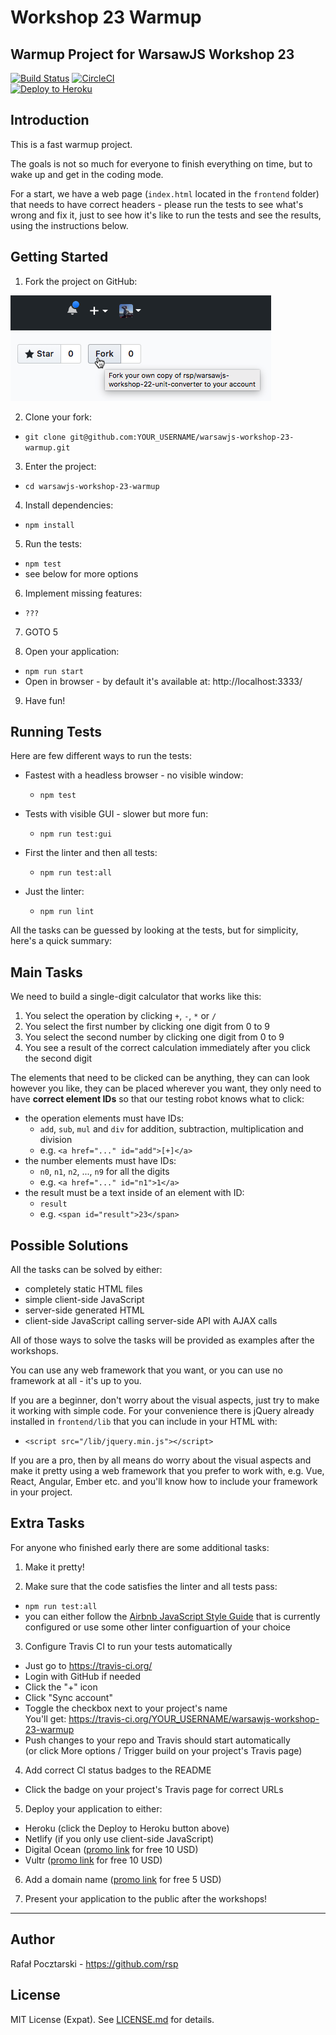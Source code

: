 Workshop 23 Warmup
=
Warmup Project for WarsawJS Workshop 23
-
[![Build Status](https://travis-ci.org/rsp/warsawjs-workshop-23-warmup.svg?branch=master)](https://travis-ci.org/rsp/warsawjs-workshop-23-warmup)
[![CircleCI](https://circleci.com/gh/rsp/warsawjs-workshop-23-warmup.svg?style=svg)](https://circleci.com/gh/rsp/warsawjs-workshop-23-warmup)
<br>
[![Deploy to Heroku](https://www.herokucdn.com/deploy/button.svg)](https://heroku.com/deploy)

Introduction
-
This is a fast warmup project.

The goals is not so much for everyone to finish everything on time, but to wake up and get in the coding mode.

For a start, we have a web page (`index.html` located in the `frontend` folder)
that needs to have correct headers - please run the tests to see what's wrong and fix it,
just to see how it's like to run the tests and see the results, using the instructions below.

Getting Started
-
1. Fork the project on GitHub:

![Click the Fork button](fork.png)

2. Clone your fork:
  - `git clone git@github.com:YOUR_USERNAME/warsawjs-workshop-23-warmup.git`

3. Enter the project:
  - `cd warsawjs-workshop-23-warmup`

4. Install dependencies:
  - `npm install`

5. Run the tests:
  - `npm test`
  - see below for more options

6. Implement missing features:
  - `???`

7. GOTO 5

8. Open your application:
  - `npm run start`
  - Open in browser - by default it's available at: http://localhost:3333/

9. Have fun!

Running Tests
-
Here are few different ways to run the tests:

- Fastest with a headless browser - no visible window:
  - `npm test`

- Tests with visible GUI - slower but more fun:
  - `npm run test:gui`

- First the linter and then all tests:
  - `npm run test:all`

- Just the linter:
  - `npm run lint`

All the tasks can be guessed by looking at the tests, but for simplicity, here's a quick summary:

Main Tasks
-
We need to build a single-digit calculator that works like this:

1. You select the operation by clicking `+`, `-`, `*` or `/`
2. You select the first number by clicking one digit from 0 to 9
3. You select the second number by clicking one digit from 0 to 9
4. You see a result of the correct calculation immediately after you click the second digit

The elements that need to be clicked can be anything, they can can look however you like,
they can be placed wherever you want, they only need to have **correct element IDs**
so that our testing robot knows what to click:

- the operation elements must have IDs:
  - `add`, `sub`, `mul` and `div` for addition, subtraction, multiplication and division
  - e.g. `<a href="..." id="add">[+]</a>`
- the number elements must have IDs:
  - `n0`, `n1`, `n2`, ..., `n9` for all the digits
  - e.g. `<a href="..." id="n1">1</a>`
- the result must be a text inside of an element with ID:
  - `result`
  - e.g. `<span id="result">23</span>`

Possible Solutions
-
All the tasks can be solved by either:

- completely static HTML files
- simple client-side JavaScript
- server-side generated HTML
- client-side JavaScript calling server-side API with AJAX calls

All of those ways to solve the tasks will be provided as examples after the workshops.

You can use any web framework that you want, or you can use no framework at all - it's up to you.

If you are a beginner, don't worry about the visual aspects, just try to make it working
with simple code.
For your convenience there is jQuery already installed in `frontend/lib` that you can include in your HTML
with:
- `<script src="/lib/jquery.min.js"></script>`

If you are a pro, then by all means do worry about the visual aspects and make it pretty
using a web framework that you prefer to work with, e.g. Vue, React, Angular, Ember etc.
and you'll know how to include your framework in your project.

Extra Tasks
-
For anyone who finished early there are some additional tasks:

1. Make it pretty!

2. Make sure that the code satisfies the linter and all tests pass:
  - `npm run test:all`
  - you can either follow the [Airbnb JavaScript Style Guide](https://github.com/airbnb/javascript) that is currently configured or use some other linter configuartion of your choice

3. Configure Travis CI to run your tests automatically
  - Just go to https://travis-ci.org/
  - Login with GitHub if needed
  - Click the "+" icon
  - Click "Sync account"
  - Toggle the checkbox next to your project's name<br>You'll get: https://travis-ci.org/YOUR_USERNAME/warsawjs-workshop-23-warmup
  - Push changes to your repo and Travis should start automatically<br>(or click More options / Trigger build on your project's Travis page)

4. Add correct CI status badges to the README
  - Click the badge on your project's Travis page for correct URLs

5. Deploy your application to either:
  - Heroku (click the Deploy to Heroku button above)
  - Netlify (if you only use client-side JavaScript)
  - Digital Ocean ([promo link](https://m.do.co/c/64b6b577b3de) for free 10 USD)
  - Vultr ([promo link](https://www.vultr.com/?ref=7107329) for free 10 USD)

6. Add a domain name ([promo link](http://www.dynadot.com/?s8w657UD6gy7z6h) for free 5 USD)

7. Present your application to the public after the workshops!

---

Author
-
Rafał Pocztarski - https://github.com/rsp

License
-
MIT License (Expat). See [LICENSE.md](LICENSE.md) for details.
